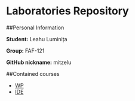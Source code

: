 
# Laboratories Repository

##Personal Information

**Student:** Leahu Luminița

**Group:** FAF-121

**GitHub nickname:** mitzelu

##Contained courses

 - [WP](https://github.com/TUM-FAF/FAF-121-Leahu-Luminita/tree/master/WP)
 - [IDE](https://github.com/TUM-FAF/FAF-121-Leahu-Luminita/tree/master/IDE)

